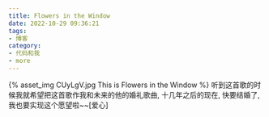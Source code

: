```yaml
---
title: Flowers in the Window
date: 2022-10-29 09:36:21
tags:
- 博客
category:
- 代码和我
- more
---
```

{% asset_img CUyLgV.jpg This is Flowers in the Window %}
听到这首歌的时候我就希望把这首歌作我和未来的他的婚礼歌曲, 十几年之后的现在, 快要结婚了, 我也要实现这个愿望啦~~[爱心]